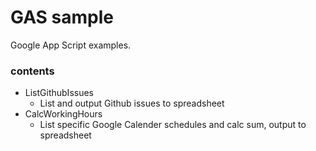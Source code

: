 # GAS sample
Google App Script examples.

### contents
- ListGithubIssues
    - List and output Github issues to spreadsheet
- CalcWorkingHours
    - List specific Google Calender schedules and calc sum, output to spreadsheet
